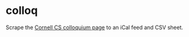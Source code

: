 colloq
======

Scrape the [Cornell CS colloquium page][site] to an iCal feed and CSV sheet.

[site]: https://www.cs.cornell.edu/events/colloquium
